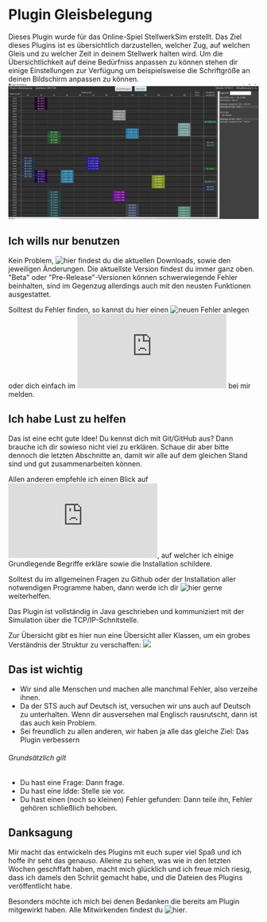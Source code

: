 # Plugin Gleisbelegung
Dieses Plugin wurde für das Online-Spiel StellwerkSim erstellt. Das Ziel dieses Plugins ist es übersichtlich darzustellen, welcher Zug, auf welchen Gleis und zu welcher Zeit in deinem Stellwerk halten wird. Um die Übersichtlichkeit auf deine Bedürfniss anpassen zu können stehen dir einige Einstellungen zur Verfügung um beispielsweise die Schriftgröße an deinen Bildschirm anpassen zu können.
![](/res/1.png)

## Ich wills nur benutzen
Kein Problem, ![hier](https://github.com/manuel3108/Gleisbelegung/releases) findest du die aktuellen Downloads, sowie den jeweiligen Änderungen. Die aktuellste Version findest du immer ganz oben. "Beta" oder "Pre-Release"-Versionen können schwerwiegende Fehler beinhalten, sind im Gegenzug allerdings auch mit den neusten Funktionen ausgestattet.

Solltest du Fehler finden, so kannst du hier einen ![neuen Fehler anlegen](https://github.com/manuel3108/Gleisbelegung/issues/new) oder dich einfach im ![Forum](https://www.stellwerksim.de/forum/viewtopic.php?f=96&t=30082&start=75) bei mir melden.

## Ich habe Lust zu helfen
Das ist eine echt gute Idee! Du kennst dich mit Git/GitHub aus? Dann brauche ich dir sowieso nicht viel zu erklären. Schaue dir aber bitte dennoch die letzten Abschnitte an, damit wir alle auf dem gleichen Stand sind und gut zusammenarbeiten können.

Allen anderen empfehle ich einen Blick auf ![meine Webseite](http://manuel-serret.bplaced.de/Gleisbelegung/github.html), auf welcher ich einige Grundlegende Begriffe erkläre sowie die Installation schildere.

Solltest du im allgemeinen Fragen zu Github oder der Installation aller notwendigen Programme haben, dann werde ich dir ![hier](https://github.com/manuel3108/Gleisbelegung/issues/57) gerne weiterhelfen.

Das Plugin ist vollständig in Java geschrieben und kommuniziert mit der Simulation über die TCP/IP-Schnitstelle.

Zur Übersicht gibt es hier nun eine Übersicht aller Klassen, um ein grobes Verständnis der Struktur zu verschaffen:
![](/res/Klassenübersicht.png)

## Das ist wichtig
- Wir sind alle Menschen und machen alle manchmal Fehler, also verzeihe ihnen.
- Da der STS auch auf Deutsch ist, versuchen wir uns auch auf Deutsch zu unterhalten. Wenn dir ausversehen mal Englisch rausrutscht, dann ist das auch kein Problem.
- Sei freundlich zu allen anderen, wir haben ja alle das gleiche Ziel: Das Plugin verbessern

###### Grundsätzlich gilt
- Du hast eine Frage: Dann frage.
- Du hast eine Idde: Stelle sie vor.
- Du hast einen (noch so kleinen) Fehler gefunden: Dann teile ihn, Fehler gehören schließlich behoben.

## Danksagung
Mir macht das entwickeln des Plugins mit euch super viel Spaß und ich hoffe ihr seht das genauso. Alleine zu sehen, was wie in den letzten Wochen geschffaft haben, macht mich glücklich und ich freue mich riesig, dass ich damels den Schriit gemacht habe, und die Dateien des Plugins veröffentlicht habe.

Besonders möchte ich mich bei denen Bedanken die bereits am Plugin mitgewirkt haben. Alle Mitwirkenden findest du ![hier](https://github.com/manuel3108/Gleisbelegung/graphs/contributors).
